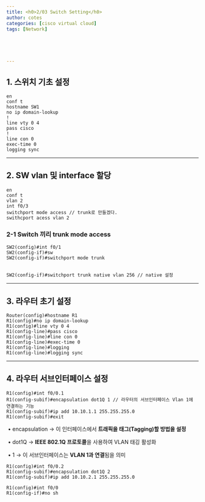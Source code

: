 ```yaml
---
title: <h0>2/03 Switch Setting</h0>
author: cotes   
categories: [cisco virtual cloud]
tags: [Network]





---
```


## 1. 스위치 기초 설정

```
en
conf t
hostname SW1
no ip domain-lookup
!
line vty 0 4
pass cisco
!
line con 0
exec-time 0
logging sync
```



------



##  2. SW vlan 및 interface 할당

```
en
conf t
vlan 2
int f0/3
switchport mode access // trunk로 만들겠다.
swithcport acess vlan 2

```

### 2-1 Switch 끼리 trunk mode access

```
SW2(config)#int f0/1
SW2(config-if)#sw
SW2(config-if)#switchport mode trunk


SW2(config-if)#switchport trunk native vlan 256 // native 설정
```



------

## 3. 라우터 초기 설정

```
Router(config)#hostname R1
R1(config)#no ip domain-lookup
R1(config)#line vty 0 4
R1(config-line)#pass cisco
R1(config-line)#line con 0
R1(config-line)#exec-time 0
R1(config-line)#logging
R1(config-line)#logging sync
```



------

## 4. 라우터 서브인터페이스 설정

```
R1(config)#int f0/0.1
R1(config-subif)#encapsulation dot1Q 1 // 라우터의 서브인터페이스 Vlan 1에 연결하는 기능
R1(config-subif)#ip add 10.10.1.1 255.255.255.0
R1(config-subif)#exit
```

​	•	encapsulation → 이 인터페이스에서 **트래픽을 태그(Tagging)할 방법을 설정**

​	•	dot1Q → **IEEE 802.1Q 프로토콜**을 사용하여 VLAN 태깅 활성화

​	•	1 → 이 서브인터페이스는 **VLAN 1과 연결**됨을 의미

```
R1(config)#int f0/0.2
R1(config-subif)#encapsulation dot1Q 2
R1(config-subif)#ip add 10.10.2.1 255.255.255.0
```

```
R1(config)#int f0/0
R1(config-if)#no sh
```

